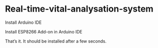 # Real-time-vital-analysation-system

Install Arduino IDE

Install ESP8266 Add-on in Arduino IDE

That’s it. It should be installed after a few seconds.



